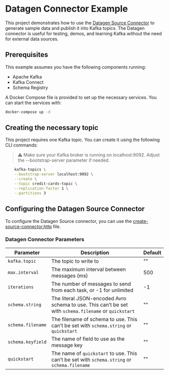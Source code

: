 # Datagen Connector Example

This project demonstrates how to use the [Datagen Source Connector](https://docs.confluent.io/kafka-connectors/datagen/current/overview.html) to generate sample data and publish it into Kafka topics. The Datagen connector is useful for testing, demos, and learning Kafka without the need for external data sources.

## Prerequisites

This example assumes you have the following components running:

- Apache Kafka
- Kafka Connect
- Schema Registry

A Docker Compose file is provided to set up the necessary services. You can start the services with:

```bash
docker-compose up -d
```

## Creating the necessary topic

This project requires one Kafka topic. You can create it using the following CLI commands:

> ⚠️ Make sure your Kafka broker is running on localhost:9092. Adjust the --bootstrap-server parameter if needed.

```bash
    kafka-topics \
    --bootstrap-server localhost:9092 \
    --create \
    --topic credit-cards-topic \
    --replication-factor 1 \
    --partitions 3
```

## Configuring the Datagen Source Connector

To configure the Datagen Source connector, you can use the [create-source-connector.http](create-source-connector.http) file.

### Datagen Connector Parameters

| Parameter         | Description                                                                                           | Default |
|-------------------|-------------------------------------------------------------------------------------------------------|---------|
| `kafka.topic`     | The topic to write to                                                                                 | ""      |
| `max.interval`    | The maximum interval between messages (ms)                                                            | 500     |
| `iterations`      | The number of messages to send from each task, or -1 for unlimited                                    | -1      |
| `schema.string`   | The literal JSON-encoded Avro schema to use. This can’t be set with `schema.filename` or `quickstart` | ""      |
| `schema.filename` | The filename of schema to use. This can’t be set with `schema.string` or `quickstart`                 | ""      |
| `schema.keyfield` | The name of field to use as the message key                                                           | ""      |
| `quickstart`      | The name of `quickstart` to use. This can’t be set with `schema.string` or `schema.filename`          | ""      |